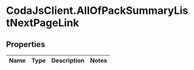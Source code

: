 # CodaJsClient.AllOfPackSummaryListNextPageLink

## Properties
Name | Type | Description | Notes
------------ | ------------- | ------------- | -------------
